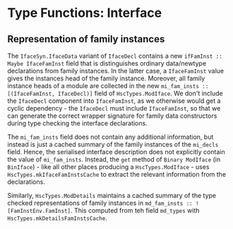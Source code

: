 # Type Functions: Interface

## Representation of family instances


The `IfaceSyn.IfaceData` variant of `IfaceDecl` contains a new `ifFamInst :: Maybe IfaceFamInst` field that is distinguishes ordinary data/newtype declarations from family instances.  In the latter case, a `IfaceFamInst` value gives the instances head of the family instance.  Moreover, all family instance heads of a module are collected in the new `mi_fam_insts :: [(IfaceFamInst, IfaceDecl)]` field of `HscTypes.ModIface`.  We don't include the `IfaceDecl` component into `IfaceFamInst`, as we otherwise would get a cyclic dependency - the `IfaceDecl` must include `IfaceFamInst`, so that we can generate the correct wrapper signature for family data constructors during type checking the interface declarations.


The `mi_fam_insts` field does not contain any additional information, but instead is just a cached summary of the family instances of the `mi_decls` field.  Hence, the serialised interface description does not explicitly contain the value of `mi_fam_insts`.  Instead, the `get` method of `Binary ModIface` (in `BinIface`) - like all other places producing a `HscTypes.ModIface` - uses `HscTypes.mkIfaceFamInstsCache` to extract the relevant information from the declarations.


Similarly, `HscTypes.ModDetails` maintains a cached summary of the type checked representations of family instances in `md_fam_insts :: ![FamInstEnv.FamInst]`.  This computed from teh field `md_types` with `HscTypes.mkDetailsFamInstsCache`.
